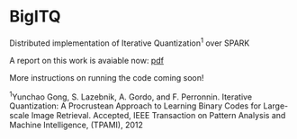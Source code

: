 # BigITQ
Distributed implementation of Iterative Quantization<sup>1</sup> over SPARK

A report on this work is avaiable now: [pdf](https://github.com/rohitgirdhar/BigITQ/raw/master/report.pdf)

More instructions on running the code coming soon!


<sup>1</sup>Yunchao Gong, S. Lazebnik, A. Gordo, and F. Perronnin. Iterative Quantization: A Procrustean Approach to Learning Binary Codes for Large-scale Image Retrieval. Accepted, IEEE Transaction on Pattern Analysis and Machine Intelligence, (TPAMI), 2012
